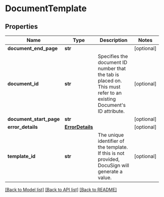 # DocumentTemplate

## Properties
Name | Type | Description | Notes
------------ | ------------- | ------------- | -------------
**document_end_page** | **str** |  | [optional] 
**document_id** | **str** | Specifies the document ID number that the tab is placed on. This must refer to an existing Document&#39;s ID attribute. | [optional] 
**document_start_page** | **str** |  | [optional] 
**error_details** | [**ErrorDetails**](ErrorDetails.md) |  | [optional] 
**template_id** | **str** | The unique identifier of the template. If this is not provided, DocuSign will generate a value.  | [optional] 

[[Back to Model list]](../README.md#documentation-for-models) [[Back to API list]](../README.md#documentation-for-api-endpoints) [[Back to README]](../README.md)


